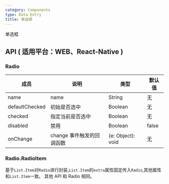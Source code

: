 ```yaml
---
category: Components
type: Data Entry
title: 单选框
---
```


单选框

## API ( 适用平台：WEB、React-Native )

### Radio

| 成员        | 说明           | 类型          | 默认值       |
|------------|----------------|------------|--------------|
| name    |   name  | String |   无  |
| defaultChecked |   初始是否选中   | Boolean  | 无  |
| checked    |   指定当前是否选中  | Boolean  | 无  |
| disabled      |  禁用  | Boolean |  false  |
| onChange    | change 事件触发的回调函数 | (e: Object): void |   无  |

### Radio.RadioItem

基于`List.Item`对`Radio`进行封装,`List.Item`的`extra`属性固定传入`Radio`,其他属性和`List.Item`一致。
其他 API 和 Radio 相同。
